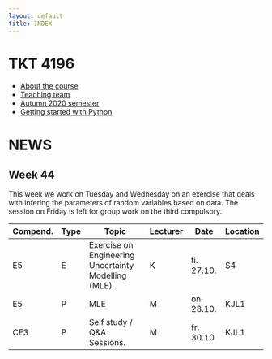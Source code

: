 ```yaml
---
layout: default
title: INDEX
---
```


# TKT 4196

- [About the course](about)
- [Teaching team](team)
- [Autumn 2020 semester](fall2020)
- [Getting started with Python](py_guide)


# NEWS
## Week 44

This week we work on Tuesday and Wednesday on an exercise that deals with infering the parameters of random variables based on data. The session on Friday is left for group work on the third compulsory.

| Compend. | Type |     Topic                                                 |	Lecturer |	Date       | Location |
|----------|------|-----------------------------------------------------------|----------|-------------|----------|
|  E5      | E    |  Exercise on Engineering Uncertainty Modelling (MLE).     |	  K      | ti. 27.10.  |  S4      |
|  E5      | P    |     MLE                                                   |   M      | on. 28.10.  |  KJL1    |
|  CE3     | P    |  Self study / Q&A Sessions.                               |   M      | fr. 30.10   |  KJL1    |


